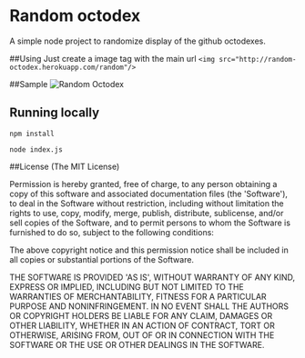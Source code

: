 # Random octodex
A simple node project to randomize display of the github octodexes.

##Using
Just create a image tag with the main url `<img src="http://random-octodex.herokuapp.com/random"/>`

##Sample
![Random Octodex](http://random-octodex.herokuapp.com/random?1)

## Running locally

`npm install`

`node index.js`

##License
(The MIT License)

Permission is hereby granted, free of charge, to any person obtaining a copy of this software and associated documentation files (the 'Software'), to deal in the Software without restriction, including without limitation the rights to use, copy, modify, merge, publish, distribute, sublicense, and/or sell copies of the Software, and to permit persons to whom the Software is furnished to do so, subject to the following conditions:

The above copyright notice and this permission notice shall be included in all copies or substantial portions of the Software.

THE SOFTWARE IS PROVIDED 'AS IS', WITHOUT WARRANTY OF ANY KIND, EXPRESS OR IMPLIED, INCLUDING BUT NOT LIMITED TO THE WARRANTIES OF MERCHANTABILITY, FITNESS FOR A PARTICULAR PURPOSE AND NONINFRINGEMENT. IN NO EVENT SHALL THE AUTHORS OR COPYRIGHT HOLDERS BE LIABLE FOR ANY CLAIM, DAMAGES OR OTHER LIABILITY, WHETHER IN AN ACTION OF CONTRACT, TORT OR OTHERWISE, ARISING FROM, OUT OF OR IN CONNECTION WITH THE SOFTWARE OR THE USE OR OTHER DEALINGS IN THE SOFTWARE.